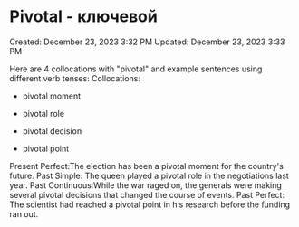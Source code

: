 # Pivotal - ключевой

Created: December 23, 2023 3:32 PM
Updated: December 23, 2023 3:33 PM

Here are 4 collocations with "pivotal" and example sentences using different verb tenses:
Collocations:
- pivotal moment

- pivotal role

- pivotal decision

 - pivotal point

Present Perfect:The election has been a pivotal moment for the country's future.
Past Simple: The queen played a pivotal role in the negotiations last year.
Past Continuous:While the war raged on, the generals were making several pivotal decisions that changed the course of events.
Past Perfect: The scientist had reached a pivotal point in his research before the funding ran out.